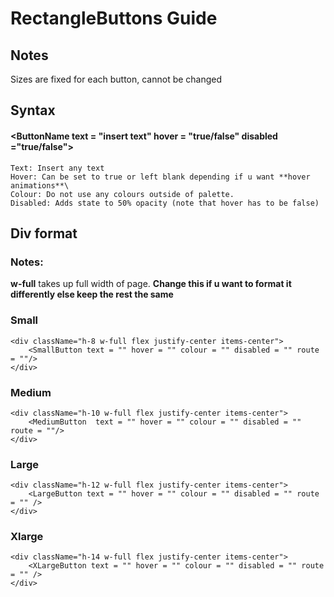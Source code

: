 # RectangleButtons Guide

## Notes
Sizes are fixed for each button, cannot be changed

## Syntax
#### <**ButtonName** text = "insert text" hover = "true/false" disabled ="true/false"\>
````
Text: Insert any text
Hover: Can be set to true or left blank depending if u want **hover animations**\
Colour: Do not use any colours outside of palette.
Disabled: Adds state to 50% opacity (note that hover has to be false)
````

## Div format
### Notes:
**w-full** takes up full width of page. **Change this if u want to format it differently else keep the rest the same**

### Small
```
<div className="h-8 w-full flex justify-center items-center">
    <SmallButton text = "" hover = "" colour = "" disabled = "" route = ""/>
</div>
```
### Medium
```
<div className="h-10 w-full flex justify-center items-center">
    <MediumButton  text = "" hover = "" colour = "" disabled = "" route = ""/>
</div>
```
### Large
```
<div className="h-12 w-full flex justify-center items-center">
    <LargeButton text = "" hover = "" colour = "" disabled = "" route = "" />
</div>
```
### Xlarge
```
<div className="h-14 w-full flex justify-center items-center">
    <XLargeButton text = "" hover = "" colour = "" disabled = "" route = "" />
</div>
```






